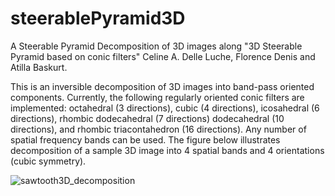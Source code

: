 # steerablePyramid3D
A Steerable Pyramid Decomposition of 3D images along "3D Steerable Pyramid based on conic filters"
Celine A. Delle Luche, Florence Denis and Atilla Baskurt. 

This is an inversible decomposition of 3D images into band-pass oriented components. Currently, the following regularly oriented conic filters are implemented: octahedral (3 directions), cubic (4 directions), icosahedral (6 directions), rhombic dodecahedral (7 directions) dodecahedral (10 directions), and rhombic triacontahedron (16 directions). Any number of spatial frequency bands can be used. The figure below illustrates decomposition of a sample 3D image into 4 spatial bands and 4 orientations (cubic symmetry).

![sawtooth3D_decomposition](https://github.com/user-attachments/assets/f3425451-6f75-4273-ba47-0cfb3c547057)

